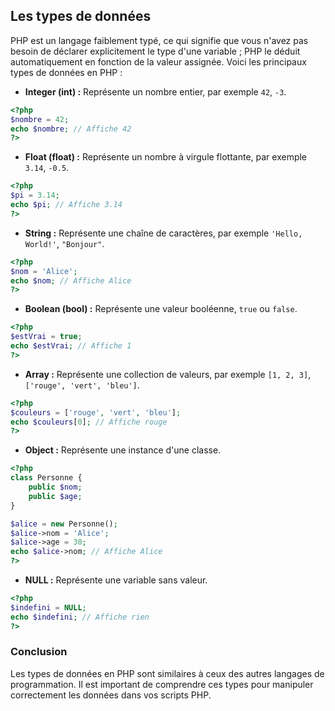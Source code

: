 ## Les types de données

PHP est un langage faiblement typé, ce qui signifie que vous n'avez pas besoin de déclarer explicitement le type d'une variable ; PHP le déduit automatiquement en fonction de la valeur assignée. Voici les principaux types de données en PHP :

- **Integer (int) :** Représente un nombre entier, par exemple `42`, `-3`.

```php
<?php
$nombre = 42;
echo $nombre; // Affiche 42
?>
```

- **Float (float) :** Représente un nombre à virgule flottante, par exemple `3.14`, `-0.5`.

```php
<?php
$pi = 3.14;
echo $pi; // Affiche 3.14
?>
```

- **String :** Représente une chaîne de caractères, par exemple `'Hello, World!'`, `"Bonjour"`.

```php
<?php
$nom = 'Alice';
echo $nom; // Affiche Alice
?>
```

- **Boolean (bool) :** Représente une valeur booléenne, `true` ou `false`.

```php
<?php
$estVrai = true;
echo $estVrai; // Affiche 1
?>
```

- **Array :** Représente une collection de valeurs, par exemple `[1, 2, 3]`, `['rouge', 'vert', 'bleu']`.

```php
<?php
$couleurs = ['rouge', 'vert', 'bleu'];
echo $couleurs[0]; // Affiche rouge
?>
```

- **Object :** Représente une instance d'une classe.

```php
<?php
class Personne {
    public $nom;
    public $age;
}

$alice = new Personne();
$alice->nom = 'Alice';
$alice->age = 30;
echo $alice->nom; // Affiche Alice
?>
```

- **NULL :** Représente une variable sans valeur.

```php
<?php
$indefini = NULL;
echo $indefini; // Affiche rien
?>
```

### Conclusion

Les types de données en PHP sont similaires à ceux des autres langages de programmation. Il est important de comprendre ces types pour manipuler correctement les données dans vos scripts PHP.